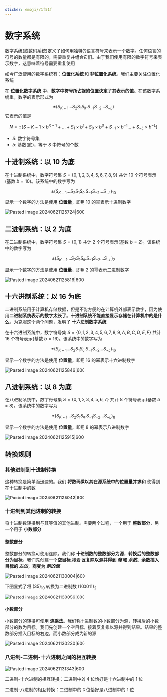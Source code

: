 ```yaml
---
sticker: emoji//1f51f
---
```

# 数字系统

数字系统(或数码系统)定义了如何用独特的语言符号来表示一个数字。任何语言的符号的数量都是有限的，需要重复并组合它们。由于我们使用有限的数字符号来表示数字，这意味着符号需要重复使用

如今广泛使用的数字系统有：**位置化系统** 和 **非位置化系统**。我们主要关注位置化系统

在 **位置化数字系统** 中，**数字中符号所占据的位置诀定了其表示的值**。在该数字系统重，数字的表示形式为

$$
\pm (S_{K-1}\ldots S_2S_1S_0.S_{-1}S_{-2}\ldots S_{-L})
$$
它表示的值是

$$
N = \pm(S-{K-1} \times b^{K-1} + \ldots + S_1\times b^{1}+ S_0\times b^{0}+S_{-1}\times b^{-1}\ldots+S_{-L}\times b^{-L})
$$
+ $S$: 数字符号集
+ $b$: 基数(底)，等于 $S$ 中符号的个数

## 十进制系统：以 $10$ 为底

在十进制系统中，数字符号集 $S=\{0, 1, 2, 3, 4, 5, 6, 7, 8, 9\}$ 共计 $10$ 个符号表示(基数 $b=10$)。该系统中的数字写为

$$
\pm (S_{K-1}\ldots S_2S_1S_0.S_{-1}S_{-2}\ldots S_{-L})_{10}
$$

显示一个数字的方法是使用 **位置量**，即用 $10$ 的幂表示十进制数字

![Pasted image 20240621125724|600](http://cdn.jsdelivr.net/gh/duyupeng36/images@master/obsidian/1755699057493-979913a66269448685ed85fb63987a9a.png)

## 二进制系统：以 $2$ 为底

在二进制系统中，数字符号集 $S=\{0, 1\}$ 共计 $2$ 个符号表示(基数 $b=2$)。该系统中的数字写为

$$
\pm (S_{K-1}\ldots S_2S_1S_0.S_{-1}S_{-2}\ldots S_{-L})_{2}
$$

显示一个数字的方法是使用 **位置量**，即用 $2$ 的幂表示二进制数字

![Pasted image 20240621125816|600](http://cdn.jsdelivr.net/gh/duyupeng36/images@master/obsidian/1755699068542-52ede992d4184d3aaa6daa8773176b84.png)

## 十六进制系统：以 $16$ 为底

二进制系统用于计算机存储数据，但是不能方便的在计算机外部表示数字，因为使用**二进制系统表示的数字太长了**。**十进制系统不能直接显示存储在计算机中的是什么**。为克服这个两个问题，发明了 **十六进制数字系统**

在十六进制系统中，数字符号集 $S=\{0, 1, 2, 3, 4, 5, 6, 7, 8, 9, A, B, C, D, E, F\}$ 共计 $16$ 个符号表示(基数 $b=16$)。该系统中的数字写为

$$
\pm (S_{K-1}\ldots S_2S_1S_0.S_{-1}S_{-2}\ldots S_{-L})_{16}
$$

显示一个数字的方法是使用 **位置量**，即用 $16$ 的幂表示十六进制数字

![Pasted image 20240621125846|600](http://cdn.jsdelivr.net/gh/duyupeng36/images@master/obsidian/1755699077440-85cd8b45b4f2492ca341e9b72b0b622e.png)

## 八进制系统：以 $8$ 为底

在八进制系统中，数字符号集 $S=\{0, 1, 2, 3, 4, 5, 6, 7\}$ 共计 $8$ 个符号表示(基数 $b=8$)。该系统中的数字写为

$$
\pm (S_{K-1}\ldots S_2S_1S_0.S_{-1}S_{-2}\ldots S_{-L})_{8}
$$

显示一个数字的方法是使用 **位置量**，即用 $8$ 的幂表示八进制数字

![Pasted image 20240621125915|600](http://cdn.jsdelivr.net/gh/duyupeng36/images@master/obsidian/1755699085035-cef95bf2bcd14fc4a1e78114bfd88d1b.png)

## 转换规则

### 其他进制到十进制转换

这种转换是简单而迅速的。我们 **将数码乘以其在源系统中的位置量并求和** 使得到在十进制中的数

![Pasted image 20240621125942|600](http://cdn.jsdelivr.net/gh/duyupeng36/images@master/obsidian/1755699094052-1958139237c34a3195742ed3f2a42194.png)

### 十进制到其他进制的转换

将十进制数转换到与其等值的其他进制。需要两个过程，一个用于 **整数部分**，另一个用于 **小数部分**

#### 整数部分

整数部分的转换可使用连除。我们称 **十进制数的整数部分为源**，**转换后的整数部分为目标**。我们先创建一个**空目标**.接着 **反复除以源并得到 _商_ 和 _余数_**。**余数插入目标的 _左边_**，**商变为 _新的源_**

![Pasted image 20240621130004|600](http://cdn.jsdelivr.net/gh/duyupeng36/images@master/obsidian/1755699103921-a58a9679714e4f019f210cc195be573f.png)

下图显式了将 $(35)_{10}$ 转换为二进制数 $(100011)_2$

![Pasted image 20240621130056|600](http://cdn.jsdelivr.net/gh/duyupeng36/images@master/obsidian/1755699111688-bd1b74a1e1b543f896bc93bf5d8a5ebf.png)

#### 小数部分

小数部分的转换可使用 **连乘法**。我们称十进制数的小数部分为源，转换后的小数部分的数为目标。我们先创建一个空目标。接着反复乘以源并得到结果。结果的整数部分插入目标的右边，而小数部分成为新的源

![Pasted image 20240621130230|600](http://cdn.jsdelivr.net/gh/duyupeng36/images@master/obsidian/1755699191405-fde8bb3c484946e1a46818562bb4cf3d.png)

### 八进制-二进制-十六进制之间的相互转换

![Pasted image 20240621131343|600](http://cdn.jsdelivr.net/gh/duyupeng36/images@master/obsidian/1755699205829-8054d330dafa43209edfb24de3f1baea.png)

二进制-十六进制的相互转换：二进制中的 $4$ 位恰好是十六进制中的 $1$ 位

二进制-八进制的相互转换：二进制中的 $3$ 位恰好是八进制中的 $1$ 位
